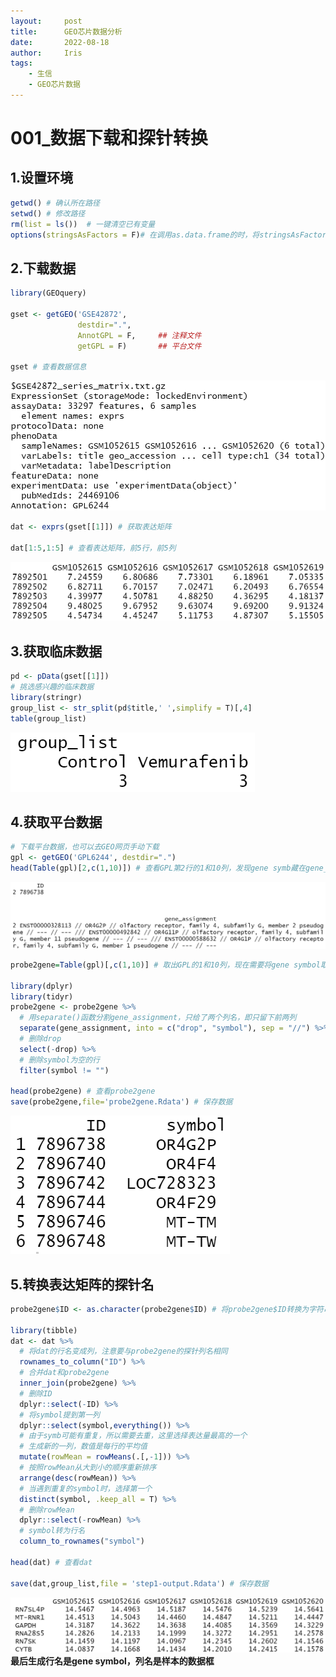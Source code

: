 ```yaml
---
layout:     post
title:      GEO芯片数据分析
date:       2022-08-18
author:     Iris
tags:
    - 生信
    - GEO芯片数据
---
```


# 001_数据下载和探针转换

## 1.设置环境

```r
getwd() # 确认所在路径
setwd() # 修改路径
rm(list = ls())  # 一键清空已有变量
options(stringsAsFactors = F)# 在调用as.data.frame的时，将stringsAsFactors设置为FALSE可以避免character类型自动转化为factor类型
```

## 2.下载数据

```r
library(GEOquery)

gset <- getGEO('GSE42872', 
               destdir=".",
               AnnotGPL = F,     ## 注释文件
               getGPL = F)       ## 平台文件

gset # 查看数据信息
```

![gset信息](/gset.png)

```r
dat <- exprs(gset[[1]]) # 获取表达矩阵

dat[1:5,1:5] # 查看表达矩阵，前5行，前5列
```

![dat前5行，前5列](/dat.png)

## 3.获取临床数据

```r
pd <- pData(gset[[1]])
# 挑选感兴趣的临床数据
library(stringr)
group_list <- str_split(pd$title,' ',simplify = T)[,4]
table(group_list)
```

![分组信息](/分组.png)

## 4.获取平台数据

```r
# 下载平台数据，也可以去GEO网页手动下载
gpl <- getGEO('GPL6244', destdir=".")
head(Table(gpl)[2,c(1,10)]) # 查看GPL第2行的1和10列，发现gene symb藏在gene_assignment中间，被"//"隔开
```

![查看平台信息第2行的1、10列](/查看GPL.png)

```r
probe2gene=Table(gpl)[,c(1,10)] # 取出GPL的1和10列，现在需要将gene symbol取出来

library(dplyr)
library(tidyr) 
probe2gene <- probe2gene %>%
  # 用separate()函数分割gene_assignment，只给了两个列名，即只留下前两列
  separate(gene_assignment, into = c("drop", "symbol"), sep = "//") %>%
  # 删除drop
  select(-drop) %>%
  # 删除symbol为空的行
  filter(symbol != "")

head(probe2gene) # 查看probe2gene
save(probe2gene,file='probe2gene.Rdata') # 保存数据
```

![查看probe2gene](/probe2gene.png)

## 5.转换表达矩阵的探针名

```r
probe2gene$ID <- as.character(probe2gene$ID) # 将probe2gene$ID转换为字符串，不然可能会报错

library(tibble)
dat <- dat %>%
  # 将dat的行名变成列，注意要与probe2gene的探针列名相同
  rownames_to_column("ID") %>% 
  # 合并dat和probe2gene
  inner_join(probe2gene) %>%
  # 删除ID
  dplyr::select(-ID) %>%
  # 将symbol提到第一列
  dplyr::select(symbol,everything()) %>%
  # 由于symb可能有重复，所以需要去重，这里选择表达量最高的一个
  # 生成新的一列，数值是每行的平均值
  mutate(rowMean = rowMeans(.[,-1])) %>%
  # 按照rowMean从大到小的顺序重新排序
  arrange(desc(rowMean)) %>%
  # 当遇到重复的symbol时，选择第一个
  distinct(symbol, .keep_all = T) %>%
  # 删除rowMean
  dplyr::select(-rowMean) %>%
  # symbol转为行名
  column_to_rownames("symbol")

head(dat) # 查看dat

save(dat,group_list,file = 'step1-output.Rdata') # 保存数据
```

![最终结果](/最终结果.png)
**最后生成行名是gene symbol，列名是样本的数据框**
